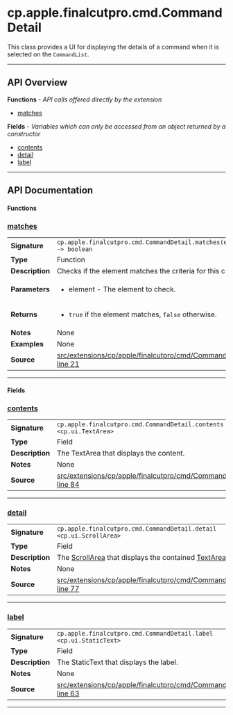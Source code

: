 # cp.apple.finalcutpro.cmd.CommandDetail

This class provides a UI for displaying the details of a command when it is selected on the `CommandList`.

---

## API Overview
**Functions** - _API calls offered directly by the extension_
 * [matches](#matches)

**Fields** - _Variables which can only be accessed from an object returned by a constructor_
 * [contents](#contents)
 * [detail](#detail)
 * [label](#label)


---

## API Documentation

#### Functions


### [matches](#matches)

|                                             |                                                                                     |
| --------------------------------------------|-------------------------------------------------------------------------------------|
| **Signature**                               | `cp.apple.finalcutpro.cmd.CommandDetail.matches(element) -> boolean`                                                                    |
| **Type**                                    | Function                                                                     |
| **Description**                             | Checks if the element matches the criteria for this class.                                                                     |
| **Parameters**                              | <ul><li>element - The element to check.</li></ul> |
| **Returns**                                 | <ul><li>`true` if the element matches, `false` otherwise.</li></ul>          |
| **Notes**                                   | None |
| **Examples**                                | None |
| **Source**                                  | [src/extensions/cp/apple/finalcutpro/cmd/CommandDetail.lua line 21](https://github.com/CommandPost/CommandPost/blob/develop/src/extensions/cp/apple/finalcutpro/cmd/CommandDetail.lua#L21) |

---

#### Fields


### [contents](#contents)

|                                             |                                                                                     |
| --------------------------------------------|-------------------------------------------------------------------------------------|
| **Signature**                               | `cp.apple.finalcutpro.cmd.CommandDetail.contents <cp.ui.TextArea>`                                                                    |
| **Type**                                    | Field                                                                     |
| **Description**                             | The TextArea that displays the content.                                                                     |
| **Notes**                                   | None |
| **Source**                                  | [src/extensions/cp/apple/finalcutpro/cmd/CommandDetail.lua line 84](https://github.com/CommandPost/CommandPost/blob/develop/src/extensions/cp/apple/finalcutpro/cmd/CommandDetail.lua#L84) |

---


### [detail](#detail)

|                                             |                                                                                     |
| --------------------------------------------|-------------------------------------------------------------------------------------|
| **Signature**                               | `cp.apple.finalcutpro.cmd.CommandDetail.detail <cp.ui.ScrollArea>`                                                                    |
| **Type**                                    | Field                                                                     |
| **Description**                             | The [ScrollArea](cp.ui.ScrollArea.md) that displays the contained [TextArea](cp.ui.TextArea.md).                                                                     |
| **Notes**                                   | None |
| **Source**                                  | [src/extensions/cp/apple/finalcutpro/cmd/CommandDetail.lua line 77](https://github.com/CommandPost/CommandPost/blob/develop/src/extensions/cp/apple/finalcutpro/cmd/CommandDetail.lua#L77) |

---


### [label](#label)

|                                             |                                                                                     |
| --------------------------------------------|-------------------------------------------------------------------------------------|
| **Signature**                               | `cp.apple.finalcutpro.cmd.CommandDetail.label <cp.ui.StaticText>`                                                                    |
| **Type**                                    | Field                                                                     |
| **Description**                             | The StaticText that displays the label.                                                                     |
| **Notes**                                   | None |
| **Source**                                  | [src/extensions/cp/apple/finalcutpro/cmd/CommandDetail.lua line 63](https://github.com/CommandPost/CommandPost/blob/develop/src/extensions/cp/apple/finalcutpro/cmd/CommandDetail.lua#L63) |

---


